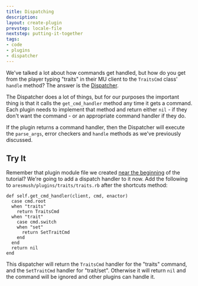 ```yaml
---
title: Dispatching
description:
layout: create-plugin
prevstep: locale-file
nextstep: putting-it-together
tags: 
- code
- plugins
- dispatcher
---
```


We've talked a lot about how commands get handled, but how do you get from the player typing "traits" in their MU client to the `TraitsCmd` class' `handle` method?  The answer is the [Dispatcher](/tutorials/code/dispatcher).  

The Dispatcher does a lot of things, but for our purposes the important thing is that it calls the `get_cmd_handler` method any time it gets a command.  Each plugin needs to implement that method and return either `nil` - if they don't want the command - or an appropriate command handler if they do.

If the plugin returns a command handler, then the Dispatcher will execute the `parse_args`, error checkers and `handle` methods as we've previously discussed.

## Try It

Remember that plugin module file we created [near the beginning](/tutorials/code/create-plugin/plugin-module) of the tutorial?  We're going to add a dispatch handler to it now.  Add the following to `aresmush/plugins/traits/traits.rb` after the shortcuts method:

    def self.get_cmd_handler(client, cmd, enactor)
      case cmd.root
      when "traits"
        return TraitsCmd
      when "trait"
        case cmd.switch
        when "set"
          return SetTraitCmd
        end
      end
      return nil
    end

This dispatcher will return the `TraitsCmd` handler for the "traits" command, and the `SetTraitCmd` handler for "trait/set".  Otherwise it will return `nil` and the command will be ignored and other plugins can handle it.

